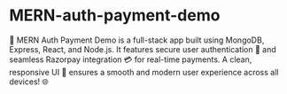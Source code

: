 # MERN-auth-payment-demo
🚀 MERN Auth Payment Demo is a full-stack app built using MongoDB, Express, React, and Node.js. It features secure user authentication 🔐 and seamless Razorpay integration 💳 for real-time payments. A clean, responsive UI 🎨 ensures a smooth and modern user experience across all devices! 🌐
